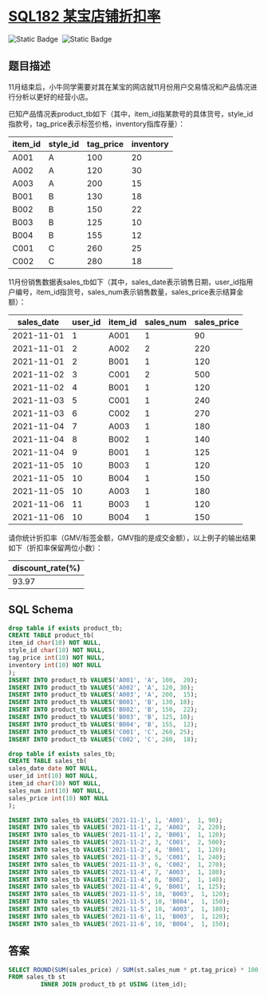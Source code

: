 # [SQL182 某宝店铺折扣率](https://www.nowcoder.com/practice/3a56f160308441f5a79d8ac8d953e5e7?tpId=268&tags=&title=&difficulty=0&judgeStatus=0&rp=0&sourceUrl=%2Fexam%2Foj)

<div style="display:flex;">
  <img style="margin-right: 8px;" alt="Static Badge" src="https://img.shields.io/badge/%E9%9A%BE%E5%BA%A6-%E4%B8%AD%E7%AD%89-%23f5b900?style=flat">
  <img style="margin-right: 8px;" alt="Static Badge" src="https://img.shields.io/badge/%E6%95%B0%E6%8D%AE%E5%BA%93-%23b1b3b8?style=flat">
</div>

## 题目描述

11月结束后，小牛同学需要对其在某宝的网店就11月份用户交易情况和产品情况进行分析以更好的经营小店。

已知产品情况表product_tb如下（其中，item_id指某款号的具体货号，style_id指款号，tag_price表示标签价格，inventory指库存量）：

| item_id | style_id | tag_price | inventory |
| ------- | -------- | --------- | --------- |
| A001    | A        | 100       | 20        |
| A002    | A        | 120       | 30        |
| A003    | A        | 200       | 15        |
| B001    | B        | 130       | 18        |
| B002    | B        | 150       | 22        |
| B003    | B        | 125       | 10        |
| B004    | B        | 155       | 12        |
| C001    | C        | 260       | 25        |
| C002    | C        | 280       | 18        |

11月份销售数据表sales_tb如下（其中，sales_date表示销售日期，user_id指用户编号，item_id指货号，sales_num表示销售数量，sales_price表示结算金额）：

| sales_date | user_id | item_id | sales_num | sales_price |
| ---------- | ------- | ------- | --------- | ----------- |
| 2021-11-01 | 1       | A001    | 1         | 90          |
| 2021-11-01 | 2       | A002    | 2         | 220         |
| 2021-11-01 | 2       | B001    | 1         | 120         |
| 2021-11-02 | 3       | C001    | 2         | 500         |
| 2021-11-02 | 4       | B001    | 1         | 120         |
| 2021-11-03 | 5       | C001    | 1         | 240         |
| 2021-11-03 | 6       | C002    | 1         | 270         |
| 2021-11-04 | 7       | A003    | 1         | 180         |
| 2021-11-04 | 8       | B002    | 1         | 140         |
| 2021-11-04 | 9       | B001    | 1         | 125         |
| 2021-11-05 | 10      | B003    | 1         | 120         |
| 2021-11-05 | 10      | B004    | 1         | 150         |
| 2021-11-05 | 10      | A003    | 1         | 180         |
| 2021-11-06 | 11      | B003    | 1         | 120         |
| 2021-11-06 | 10      | B004    | 1         | 150         |

请你统计折扣率（GMV/标签金额，GMV指的是成交金额），以上例子的输出结果如下（折扣率保留两位小数）：

| discount_rate(%) |
| ---------------- |
| 93.97            |

## SQL Schema

```sql
drop table if exists product_tb;
CREATE TABLE product_tb(
item_id char(10) NOT NULL,
style_id char(10) NOT NULL,
tag_price int(10) NOT NULL,
inventory int(10) NOT NULL
);
INSERT INTO product_tb VALUES('A001', 'A', 100,  20);
INSERT INTO product_tb VALUES('A002', 'A', 120, 30);
INSERT INTO product_tb VALUES('A003', 'A', 200,  15);
INSERT INTO product_tb VALUES('B001', 'B', 130, 18);
INSERT INTO product_tb VALUES('B002', 'B', 150,  22);
INSERT INTO product_tb VALUES('B003', 'B', 125, 10);
INSERT INTO product_tb VALUES('B004', 'B', 155,  12);
INSERT INTO product_tb VALUES('C001', 'C', 260, 25);
INSERT INTO product_tb VALUES('C002', 'C', 280,  18);

drop table if exists sales_tb;
CREATE TABLE sales_tb(
sales_date date NOT NULL,
user_id int(10) NOT NULL,
item_id char(10) NOT NULL,
sales_num int(10) NOT NULL,
sales_price int(10) NOT NULL
);

INSERT INTO sales_tb VALUES('2021-11-1', 1, 'A001',  1, 90);
INSERT INTO sales_tb VALUES('2021-11-1', 2, 'A002',  2, 220);
INSERT INTO sales_tb VALUES('2021-11-1', 2, 'B001',  1, 120);
INSERT INTO sales_tb VALUES('2021-11-2', 3, 'C001',  2, 500);
INSERT INTO sales_tb VALUES('2021-11-2', 4, 'B001',  1, 120);
INSERT INTO sales_tb VALUES('2021-11-3', 5, 'C001',  1, 240);
INSERT INTO sales_tb VALUES('2021-11-3', 6, 'C002',  1, 270);
INSERT INTO sales_tb VALUES('2021-11-4', 7, 'A003',  1, 180);
INSERT INTO sales_tb VALUES('2021-11-4', 8, 'B002',  1, 140);
INSERT INTO sales_tb VALUES('2021-11-4', 9, 'B001',  1, 125);
INSERT INTO sales_tb VALUES('2021-11-5', 10, 'B003',  1, 120);
INSERT INTO sales_tb VALUES('2021-11-5', 10, 'B004',  1, 150);
INSERT INTO sales_tb VALUES('2021-11-5', 10, 'A003',  1, 180);
INSERT INTO sales_tb VALUES('2021-11-6', 11, 'B003',  1, 120);
INSERT INTO sales_tb VALUES('2021-11-6', 10, 'B004',  1, 150);
```

## 答案

```sql
SELECT ROUND(SUM(sales_price) / SUM(st.sales_num * pt.tag_price) * 100, 2) AS `discount_rate(%)`
FROM sales_tb st
         INNER JOIN product_tb pt USING (item_id);
```


